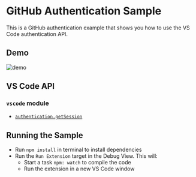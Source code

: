 # GitHub Authentication Sample

This is a GitHub authentication example that shows you how to use the VS Code
authentication API.

## Demo

![demo](demo.gif)

## VS Code API

### `vscode` module

-   [`authentication.getSession`](https://code.visualstudio.com/api/references/vscode-api#authentication.getSession)

## Running the Sample

-   Run `npm install` in terminal to install dependencies
-   Run the `Run Extension` target in the Debug View. This will:
    -   Start a task `npm: watch` to compile the code
    -   Run the extension in a new VS Code window
